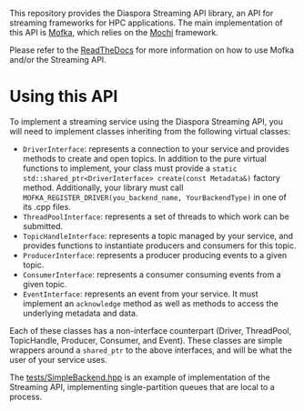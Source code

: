 This repository provides the Diaspora Streaming API library, an API for streaming frameworks for HPC
applications. The main implementation of this API is [Mofka](https://mofka.readthedocs.io/en/latest/),
which relies on the [Mochi](https://wordpress.cels.anl.gov/mochi/) framework.

Please refer to the [ReadTheDocs](https://mofka.readthedocs.io/) for more information on
how to use Mofka and/or the Streaming API.

Using this API
==============

To implement a streaming service using the Diaspora Streaming API, you will need to implement classes
inheriting from the following virtual classes:

- `DriverInterface`: represents a connection to your service and provides methods to create and
  open topics. In addition to the pure virtual functions to implement, your class must provide a
  `static std::shared_ptr<DriverInterface> create(const Metadata&)` factory method. Additionally,
  your library must call `MOFKA_REGISTER_DRIVER(you_backend_name, YourBackendType)` in one of its
  .cpp files.
- `ThreadPoolInterface`: represents a set of threads to which work can be submitted.
- `TopicHandleInterface`: represents a topic managed by your service, and provides functions
  to instantiate producers and consumers for this topic.
- `ProducerInterface`: represents a producer producing events to a given topic.
- `ConsumerInterface`: represents a consumer consuming events from a given topic.
- `EventInterface`: represents an event from your service. It must implement an `acknowledge` method
  as well as methods to access the underlying metadata and data.

Each of these classes has a non-interface counterpart (Driver, ThreadPool, TopicHandle, Producer,
Consumer, and Event). These classes are simple wrappers around a `shared_ptr` to the above
interfaces, and will be what the user of your service uses.

The [tests/SimpleBackend.hpp](tests/SimpleBackend.hpp) is an example of implementation of the
Streaming API, implementing single-partition queues that are local to a process.
